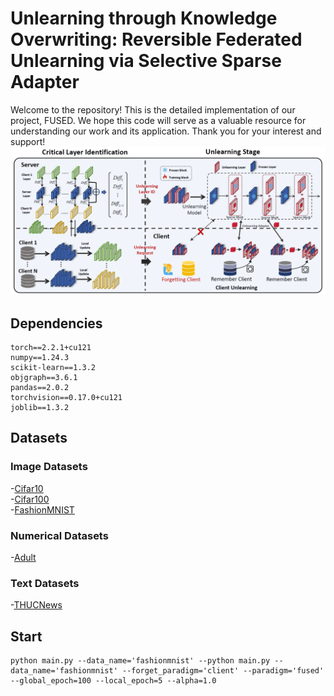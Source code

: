 # Unlearning through Knowledge Overwriting: Reversible Federated Unlearning via Selective Sparse Adapter
Welcome to the repository! This is the detailed implementation of our project, FUSED. We hope this code will serve as a valuable resource for understanding our work and its application. Thank you for your interest and support!
![img_1.png](img_1.png)
## Dependencies
```
torch==2.2.1+cu121
numpy==1.24.3
scikit-learn==1.3.2
objgraph==3.6.1
pandas==2.0.2
torchvision==0.17.0+cu121
joblib==1.3.2
```
## Datasets
### Image Datasets
-[Cifar10](https://www.cs.toronto.edu/~kriz/cifar.html)  
-[Cifar100](https://www.cs.toronto.edu/~kriz/cifar.html)  
-[FashionMNIST](https://www.worldlink.com.cn/en/osdir/fashion-mnist.html) 
### Numerical Datasets
-[Adult](https://archive.ics.uci.edu/ml/datasets/Adult)
### Text Datasets
-[THUCNews](http://thuctc.thunlp.org/)

## Start
```angular2html
python main.py --data_name='fashionmnist' --python main.py --data_name='fashionmnist' --forget_paradigm='client' --paradigm='fused'  --global_epoch=100 --local_epoch=5 --alpha=1.0
```


